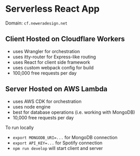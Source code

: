 # Serverless React App

Domain: `cf.neweradesign.net`

## Client Hosted on Cloudflare Workers

- uses Wrangler for orchestration
- uses itty-router for Express-like routing
- uses React for client side framework
- uses custom webpack config for build
- 100,000 free requests per day

## Server Hosted on AWS Lambda

- uses AWS CDK for orchestration
- uses node engine
- best for database operations (i.e. working with MongoDB)
- 10,000 free requests per day

To run locally

- `export MONGODB_URI=...` for MongoDB connection
- `export API_KEY=...` for Spotify connection
- `npm run develop` will start client and server
